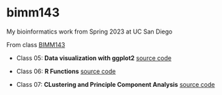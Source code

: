 # bimm143
My bioinformatics work from Spring 2023 at UC San Diego

From class [BIMM143](https://bioboot.github.io/bimm143_S23/)

- Class 05: **Data visualization with ggplot2** [source code](https://github.com/katherineplim/bimm143/blob/main/class05.pdf)

- Class 06: **R Functions** [source code](https://github.com/katherineplim/bimm143/blob/main/class06lab.pdf)

- Class 07: **CLustering and Principle Component Analysis** [source code](https://github.com/katherineplim/bimm143/blob/main/class07.pdf)
